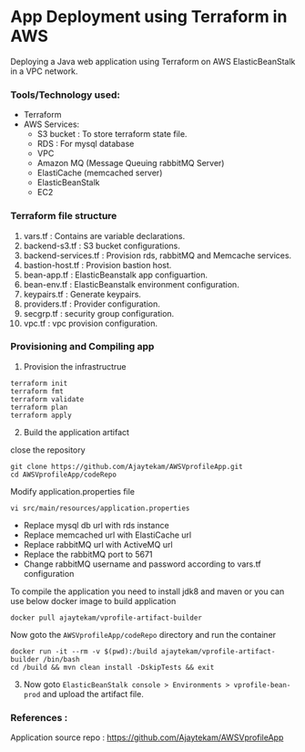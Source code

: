 # App Deployment using Terraform in AWS   

Deploying a Java web application using Terraform on AWS ElasticBeanStalk in a VPC network.   

### Tools/Technology used:      

- Terraform  
- AWS Services: 
    - S3 bucket : To store terraform state file.   
    - RDS : For mysql database   
    - VPC   
    - Amazon MQ (Message Queuing rabbitMQ Server) 
    - ElastiCache (memcached server)
    - ElasticBeanStalk 
    - EC2 

### Terraform file structure   

1. vars.tf : Contains are variable declarations.    
2. backend-s3.tf : S3 bucket configurations.   
3. backend-services.tf : Provision rds, rabbitMQ and Memcache services.   
4. bastion-host.tf : Provision bastion host.  
5. bean-app.tf : ElasticBeanstalk app configuartion.  
6. bean-env.tf :  ElasticBeanstalk environment configuration.    
7. keypairs.tf : Generate keypairs.    
8. providers.tf : Provider configuration.  
9. secgrp.tf : security group configuration.  
10. vpc.tf :  vpc provision configuration.    

### Provisioning and Compiling app 

1. Provision the infrastructrue  

```
terraform init
terraform fmt
terraform validate 
terraform plan
terraform apply
```  

2. Build the application artifact 

close the repository  

```
git clone https://github.com/Ajaytekam/AWSVprofileApp.git
cd AWSVprofileApp/codeRepo
```

Modify application.properties file 

```
vi src/main/resources/application.properties    
```  

* Replace mysql db url with rds instance 
* Replace memcached url with ElastiCache url 
* Replace rabbitMQ url with ActiveMQ url 
* Replace the rabbitMQ port to 5671
* Change rabbitMQ username and password according to vars.tf configuration     

To compile the application you need to install jdk8 and maven or you can use below docker image to build application  

```
docker pull ajaytekam/vprofile-artifact-builder  
```  

Now goto the `AWSVprofileApp/codeRepo` directory and run the container 

```
docker run -it --rm -v $(pwd):/build ajaytekam/vprofile-artifact-builder /bin/bash
cd /build && mvn clean install -DskipTests && exit
```

3. Now goto `ElasticBeanStalk console > Environments > vprofile-bean-prod` 
and upload the artifact file. 

### References :  

Application source repo : https://github.com/Ajaytekam/AWSVprofileApp
